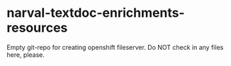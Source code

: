 # narval-textdoc-enrichments-resources
Empty git-repo for creating openshift fileserver. Do NOT check in any files here, please.
